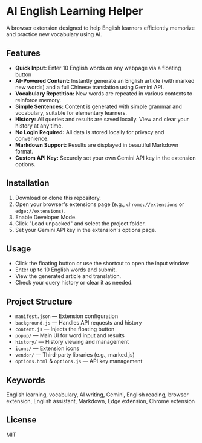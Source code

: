 # AI English Learning Helper

A browser extension designed to help English learners efficiently memorize and practice new vocabulary using AI.

## Features
- **Quick Input:** Enter 10 English words on any webpage via a floating button
- **AI-Powered Content:** Instantly generate an English article (with marked new words) and a full Chinese translation using Gemini API.
- **Vocabulary Repetition:** New words are repeated in various contexts to reinforce memory.
- **Simple Sentences:** Content is generated with simple grammar and vocabulary, suitable for elementary learners.
- **History:** All queries and results are saved locally. View and clear your history at any time.
- **No Login Required:** All data is stored locally for privacy and convenience.
- **Markdown Support:** Results are displayed in beautiful Markdown format.
- **Custom API Key:** Securely set your own Gemini API key in the extension options.

## Installation
1. Download or clone this repository.
2. Open your browser's extensions page (e.g., `chrome://extensions` or `edge://extensions`).
3. Enable Developer Mode.
4. Click "Load unpacked" and select the project folder.
5. Set your Gemini API key in the extension's options page.

## Usage
- Click the floating button or use the shortcut to open the input window.
- Enter up to 10 English words and submit.
- View the generated article and translation.
- Check your query history or clear it as needed.

## Project Structure
- `manifest.json` — Extension configuration
- `background.js` — Handles API requests and history
- `content.js` — Injects the floating button
- `popup/` — Main UI for word input and results
- `history/` — History viewing and management
- `icons/` — Extension icons
- `vendor/` — Third-party libraries (e.g., marked.js)
- `options.html` & `options.js` — API key management

## Keywords
English learning, vocabulary, AI writing, Gemini, English reading, browser extension, English assistant, Markdown, Edge extension, Chrome extension

## License
MIT
